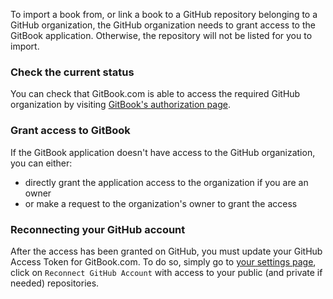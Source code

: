 To import a book from, or link a book to a GitHub repository belonging to a GitHub organization, the GitHub organization needs to grant access to the GitBook application. Otherwise, the repository will not be listed for you to import.

### Check the current status

You can check that GitBook.com is able to access the required GitHub organization by visiting [GitBook's authorization page](https://github.com/settings/connections/applications/e103ee3796d447fab74c).

### Grant access to GitBook

If the GitBook application doesn't have access to the GitHub organization, you can either:
- directly grant the application access to the organization if you are an owner
- or make a request to the organization's owner to grant the access

### Reconnecting your GitHub account

After the access has been granted on GitHub, you must update your GitHub Access Token for GitBook.com.
To do so, simply go to [your settings page](https://www.gitbook.com/settings), click on `Reconnect GitHub Account`
with access to your public (and private if needed) repositories.
